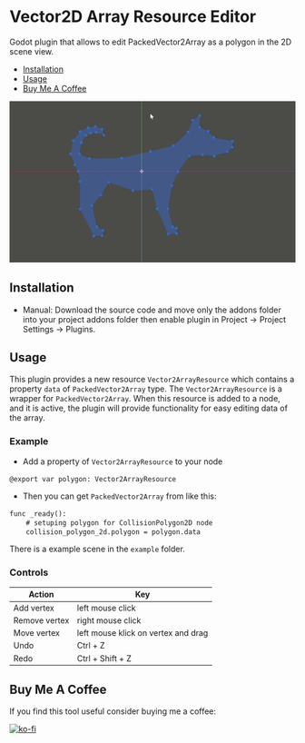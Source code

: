 # Vector2D Array Resource Editor
Godot plugin that allows to edit PackedVector2Array as a polygon in the 2D scene view. 

- [Installation](#installation)
- [Usage](#usage)
- [Buy Me A Coffee](#buy-me-a-coffee)

![editing_preview](images/editing_preview.gif)

## Installation

- Manual: Download the source code and move only the addons folder into your project addons folder then enable plugin in Project -> Project Settings -> Plugins.

## Usage

This plugin provides a new resource `Vector2ArrayResource` which contains a property `data` of `PackedVector2Array` type.
The `Vector2ArrayResource` is a wrapper for `PackedVector2Array`.
When this resource is added to a node, and it is active, the plugin will provide functionality for easy editing data of the array.

### Example
- Add a property of `Vector2ArrayResource` to your node
```
@export var polygon: Vector2ArrayResource
```
- Then you can get `PackedVector2Array` from like this:
```
func _ready():
    # setuping polygon for CollisionPolygon2D node
    collision_polygon_2d.polygon = polygon.data
```

There is a example scene in the `example` folder.

### Controls

|Action|Key|
|-|-|
|Add vertex|left mouse click|
|Remove vertex|right mouse click|
|Move vertex|left mouse klick on vertex and drag|
|Undo|Ctrl + Z|
|Redo|Ctrl + Shift + Z|

## Buy Me A Coffee

If you find this tool useful consider buying me a coffee:

[![ko-fi](https://ko-fi.com/img/githubbutton_sm.svg)](https://ko-fi.com/romanmovchan)
